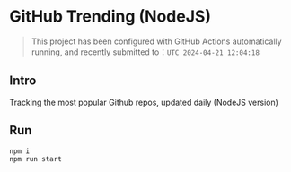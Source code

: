 # GitHub Trending (NodeJS)

> This project has been configured with GitHub Actions automatically running, and recently submitted to：`UTC 2024-04-21 12:04:18`

## Intro

Tracking the most popular Github repos, updated daily (NodeJS version)

## Run

```bash
npm i
npm run start
```
